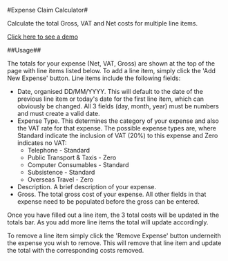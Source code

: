 #Expense Claim Calculator#

Calculate the total Gross, VAT and Net costs for multiple line items.

[Click here to see a demo](https://owenwilljones.github.io/expense-claim-calculator/)

##Usage##

The totals for your expense (Net, VAT, Gross) are shown at the top of the page with line items listed below. To add a line item, simply click the 'Add New Expense' button. Line items include the following fields:

* Date, organised DD/MM/YYYY. This will default to the date of the previous line item or today's date for the first line item, which can obviously be changed. All 3 fields (day, month, year) must be numbers and must create a valid date.
* Expense Type. This determines the category of your expense and also the VAT rate for that expense. The possible expense types are, where Standard indicate the inclusion of VAT (20%) to this expense and Zero indicates no VAT:
    * Telephone - Standard
    * Public Transport & Taxis - Zero
    * Computer Consumables - Standard
    * Subsistence - Standard
    * Overseas Travel - Zero
* Description. A brief description of your expense.
* Gross. The total gross cost of your expense. All other fields in that expense need to be populated before the gross can be entered.

Once you have filled out a line item, the 3 total costs will be updated in the totals bar. As you add more line items the total will update accordingly.

To remove a line item simply click the 'Remove Expense' button underneith the expense you wish to remove. This will remove that line item and update the total with the corresponding costs removed.